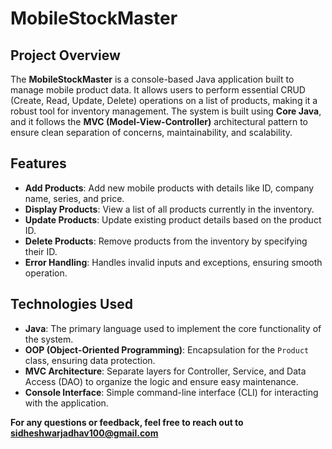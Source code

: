 # MobileStockMaster

## Project Overview

The **MobileStockMaster** is a console-based Java application built to manage mobile product data. It allows users to perform essential CRUD (Create, Read, Update, Delete) operations on a list of products, making it a robust tool for inventory management. The system is built using **Core Java**, and it follows the **MVC (Model-View-Controller)** architectural pattern to ensure clean separation of concerns, maintainability, and scalability.

## Features

- **Add Products**: Add new mobile products with details like ID, company name, series, and price.
- **Display Products**: View a list of all products currently in the inventory.
- **Update Products**: Update existing product details based on the product ID.
- **Delete Products**: Remove products from the inventory by specifying their ID.
- **Error Handling**: Handles invalid inputs and exceptions, ensuring smooth operation.

## Technologies Used

- **Java**: The primary language used to implement the core functionality of the system.
- **OOP (Object-Oriented Programming)**: Encapsulation for the `Product` class, ensuring data protection.
- **MVC Architecture**: Separate layers for Controller, Service, and Data Access (DAO) to organize the logic and ensure easy maintenance.
- **Console Interface**: Simple command-line interface (CLI) for interacting with the application.


**For any questions or feedback, feel free to reach out to** **sidheshwarjadhav100@gmail.com**

